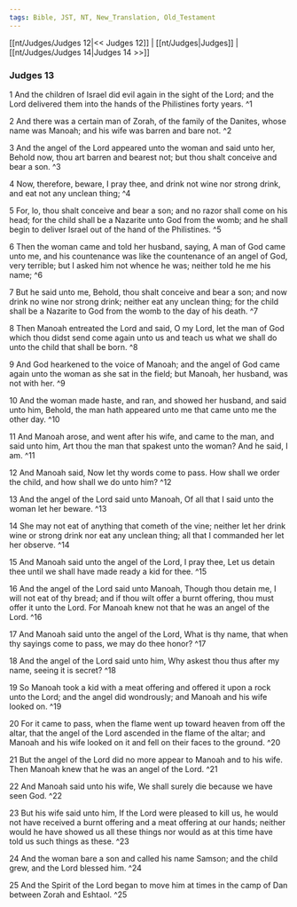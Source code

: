 ```yaml
---
tags: Bible, JST, NT, New_Translation, Old_Testament
---
```


[[nt/Judges/Judges 12|<< Judges 12]] | [[nt/Judges|Judges]] | [[nt/Judges/Judges 14|Judges 14 >>]]

### Judges 13

1 And the children of Israel did evil again in the sight of the Lord; and the Lord delivered them into the hands of the Philistines forty years.  ^1

2 And there was a certain man of Zorah, of the family of the Danites, whose name was Manoah; and his wife was barren and bare not.  ^2

3 And the angel of the Lord appeared unto the woman and said unto her, Behold now, thou art barren and bearest not; but thou shalt conceive and bear a son.  ^3

4 Now, therefore, beware, I pray thee, and drink not wine nor strong drink, and eat not any unclean thing;  ^4

5 For, lo, thou shalt conceive and bear a son; and no razor shall come on his head; for the child shall be a Nazarite unto God from the womb; and he shall begin to deliver Israel out of the hand of the Philistines.  ^5

6 Then the woman came and told her husband, saying, A man of God came unto me, and his countenance was like the countenance of an angel of God, very terrible; but I asked him not whence he was; neither told he me his name;  ^6

7 But he said unto me, Behold, thou shalt conceive and bear a son; and now drink no wine nor strong drink; neither eat any unclean thing; for the child shall be a Nazarite to God from the womb to the day of his death.  ^7

8 Then Manoah entreated the Lord and said, O my Lord, let the man of God which thou didst send come again unto us and teach us what we shall do unto the child that shall be born.  ^8

9 And God hearkened to the voice of Manoah; and the angel of God came again unto the woman as she sat in the field; but Manoah, her husband, was not with her.  ^9

10 And the woman made haste, and ran, and showed her husband, and said unto him, Behold, the man hath appeared unto me that came unto me the other day.  ^10

11 And Manoah arose, and went after his wife, and came to the man, and said unto him, Art thou the man that spakest unto the woman? And he said, I am.  ^11

12 And Manoah said, Now let thy words come to pass. How shall we order the child, and how shall we do unto him?  ^12

13 And the angel of the Lord said unto Manoah, Of all that I said unto the woman let her beware.  ^13

14 She may not eat of anything that cometh of the vine; neither let her drink wine or strong drink nor eat any unclean thing; all that I commanded her let her observe.  ^14

15 And Manoah said unto the angel of the Lord, I pray thee, Let us detain thee until we shall have made ready a kid for thee.  ^15

16 And the angel of the Lord said unto Manoah, Though thou detain me, I will not eat of thy bread; and if thou wilt offer a burnt offering, thou must offer it unto the Lord. For Manoah knew not that he was an angel of the Lord.  ^16

17 And Manoah said unto the angel of the Lord, What is thy name, that when thy sayings come to pass, we may do thee honor?  ^17

18 And the angel of the Lord said unto him, Why askest thou thus after my name, seeing it is secret?  ^18

19 So Manoah took a kid with a meat offering and offered it upon a rock unto the Lord; and the angel did wondrously; and Manoah and his wife looked on.  ^19

20 For it came to pass, when the flame went up toward heaven from off the altar, that the angel of the Lord ascended in the flame of the altar; and Manoah and his wife looked on it and fell on their faces to the ground.  ^20

21 But the angel of the Lord did no more appear to Manoah and to his wife. Then Manoah knew that he was an angel of the Lord.  ^21

22 And Manoah said unto his wife, We shall surely die because we have seen God.  ^22

23 But his wife said unto him, If the Lord were pleased to kill us, he would not have received a burnt offering and a meat offering at our hands; neither would he have showed us all these things nor would as at this time have told us such things as these.  ^23

24 And the woman bare a son and called his name Samson; and the child grew, and the Lord blessed him.  ^24

25 And the Spirit of the Lord began to move him at times in the camp of Dan between Zorah and Eshtaol.  ^25

 
